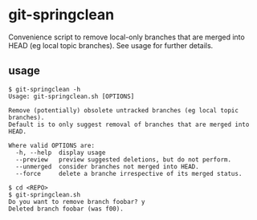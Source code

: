 git-springclean
===============

Convenience script to remove local-only branches that are merged into HEAD (eg
local topic branches). See usage for further details.

usage
-----
    $ git-springclean -h
    Usage: git-springclean.sh [OPTIONS]
    
    Remove (potentially) obsolete untracked branches (eg local topic branches).
    Default is to only suggest removal of branches that are merged into HEAD.
    
    Where valid OPTIONS are:
      -h, --help  display usage
      --preview   preview suggested deletions, but do not perform.
      --unmerged  consider branches not merged into HEAD.
      --force     delete a branche irrespective of its merged status.

    $ cd <REPO>
    $ git-springclean.sh
    Do you want to remove branch foobar? y
    Deleted branch foobar (was f00).
